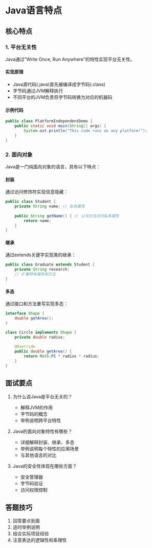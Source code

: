 # Java语言特点

## 核心特点

### 1. 平台无关性
Java通过"Write Once, Run Anywhere"的特性实现平台无关性。

#### 实现原理
- Java源代码(.java)首先被编译成字节码(.class)
- 字节码通过JVM解释执行
- 不同平台的JVM负责将字节码转换为对应的机器码

#### 示例代码
```java
public class PlatformIndependentDemo {
    public static void main(String[] args) {
        System.out.println("This code runs on any platform!");
    }
}
```

### 2. 面向对象

Java是一门纯面向对象的语言，具有以下特点：

#### 封装
通过访问修饰符实现信息隐藏：
```java
public class Student {
    private String name; // 私有属性
    
    public String getName() { // 公共方法访问私有属性
        return name;
    }
}
```

#### 继承
通过extends关键字实现类的继承：
```java
public class Graduate extends Student {
    private String research;
    // 扩展特有属性和方法
}
```

#### 多态
通过接口和方法重写实现多态：
```java
interface Shape {
    double getArea();
}

class Circle implements Shape {
    private double radius;
    
    @Override
    public double getArea() {
        return Math.PI * radius * radius;
    }
}
```

## 面试要点

1. 为什么说Java是平台无关的？
   - 解释JVM的作用
   - 字节码的概念
   - 举例说明跨平台特性

2. Java的面向对象特性有哪些？
   - 详细解释封装、继承、多态
   - 举例说明每个特性的应用场景
   - 与其他语言的对比

3. Java的安全性体现在哪些方面？
   - 安全管理器
   - 字节码验证
   - 访问权限控制

## 答题技巧

1. 回答要点到面
2. 适时举例说明
3. 结合实际项目经验
4. 注意表达的逻辑性和条理性
